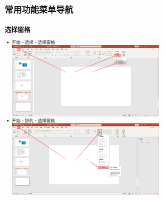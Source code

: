 # 常用功能菜单导航

## 选择窗格

- 开始 - 选择 - 选择窗格![image-20220114153612038](https://raw.githubusercontent.com/huxiaoning/img/master/20220114153612.png)
- 开始 - 排列 - 选择窗格![image-20220114153732584](https://raw.githubusercontent.com/huxiaoning/img/master/20220114153732.png)

